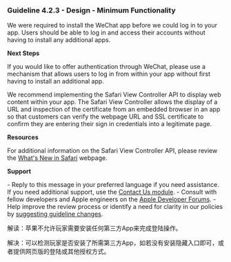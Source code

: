 ### **Guideline 4.2.3 - Design - Minimum Functionality**

We were required to install the WeChat app before we could log in to your app. Users should be able to log in and access their accounts without having to install any additional apps.

**Next Steps**

If you would like to offer authentication through WeChat, please use a mechanism that allows users to log in from within your app without first having to install an additional app.

We recommend implementing the Safari View Controller API to display web content within your app. The Safari View Controller allows the display of a URL and inspection of the certificate from an embedded browser in an app so that customers can verify the webpage URL and SSL certificate to confirm they are entering their sign in credentials into a legitimate page.

**Resources**

For additional information on the Safari View Controller API, please review the [What's New in Safari](https://developer.apple.com/library/archive/releasenotes/General/WhatsNewInSafari/Introduction/Introduction.html) webpage.

**Support**

\- Reply to this message in your preferred language if you need assistance. If you need additional support, use the [Contact Us module](https://developer.apple.com/contact/topic/#!/topic/select).
\- Consult with fellow developers and Apple engineers on the [Apple Developer Forums](https://developer.apple.com/forums/).
\- Help improve the review process or identify a need for clarity in our policies by [suggesting guideline changes](https://developer.apple.com/contact/app-store/?topic=guideline).



解读：苹果不允许玩家需要安装任何第三方App来完成登陆操作。

解决：可以检测玩家是否安装了所需第三方App，如若没有安装隐藏入口即可，或者提供网页版的登陆或其他授权方式。